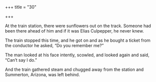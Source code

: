 +++
title = "30"

+++





At the train station, there were sunflowers out on the track. Someone had been there ahead of him and if it was Elias Culpepper, he never knew.

The train stopped this time, and he got on and as he bought a ticket from the conductor he asked, “Do you remember me?”

The man looked at his face intently, scowled, and looked again and said, “Can’t say I do.”

And the train gathered steam and chugged away from the station and Summerton, Arizona, was left behind.




